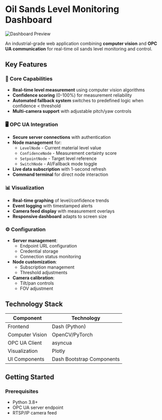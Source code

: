 # Oil Sands Level Monitoring Dashboard

![Dashboard Preview](https://example.com/path/to/screenshot.png) *<!-- Add actual screenshot URL -->*

An industrial-grade web application combining **computer vision** and **OPC UA communication** for real-time oil sands level monitoring and control.

## Key Features

### 🎯 Core Capabilities
- **Real-time level measurement** using computer vision algorithms
- **Confidence scoring** (0-100%) for measurement reliability
- **Automated fallback system** switches to predefined logic when confidence < threshold
- **Multi-camera support** with adjustable pitch/yaw controls

### 🖥️ OPC UA Integration
- **Secure server connections** with authentication
- **Node management** for:
  - `LevelNode` - Current material level value
  - `ConfidenceNode` - Measurement certainty score  
  - `SetpointNode` - Target level reference
  - `SwitchNode` - AI/Fallback mode toggle
- **Live data subscription** with 1-second refresh
- **Command terminal** for direct node interaction

### 📊 Visualization
- **Real-time graphing** of level/confidence trends
- **Event logging** with timestamped alerts
- **Camera feed display** with measurement overlays
- **Responsive dashboard** adapts to screen size

### ⚙️ Configuration
- **Server management**:
  - Endpoint URL configuration
  - Credential storage
  - Connection status monitoring
- **Node customization**:
  - Subscription management
  - Threshold adjustments
- **Camera calibration**:
  - Tilt/pan controls
  - FOV adjustment

## Technology Stack
| Component       | Technology |
|-----------------|------------|
| Frontend        | Dash (Python) |
| Computer Vision | OpenCV/PyTorch |
| OPC UA Client   | asyncua |
| Visualization   | Plotly |
| UI Components   | Dash Bootstrap Components |

## Getting Started

### Prerequisites
- Python 3.8+
- OPC UA server endpoint
- RTSP/IP camera feed
